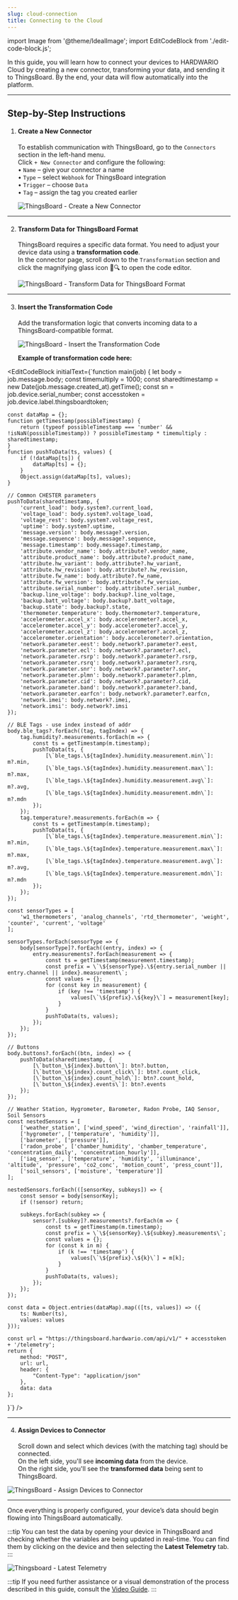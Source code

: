 ```yaml
---
slug: cloud-connection
title: Connecting to the Cloud
---
```

import Image from '@theme/IdealImage';
import EditCodeBlock from './edit-code-block.js';

In this guide, you will learn how to connect your devices to HARDWARIO Cloud by creating a new connector, transforming your data, and sending it to ThingsBoard. By the end, your data will flow automatically into the platform.

---

## Step-by-Step Instructions

1. #### **Create a New Connector**  
   To establish communication with ThingsBoard, go to the `Connectors` section in the left-hand menu.  
   Click `+ New Connector` and configure the following:  
   • `Name` – give your connector a name  
   • `Type` – select `Webhook` for ThingsBoard integration  
   • `Trigger` – choose `Data`  
   • `Tag` – assign the tag you created earlier
   
   ![ThingsBoard - Create a New Connector](thingsboard-cloud-1.png)
   
---

2. #### **Transform Data for ThingsBoard Format**  
   ThingsBoard requires a specific data format. You need to adjust your device data using a **transformation code**.  
   In the connector page, scroll down to the `Transformation` section and click the magnifying glass icon 📄🔍 to open the code editor.

   
   ![ThingsBoard - Transform Data for ThingsBoard Format](thingsboard-cloud-4.png)

---

3. #### **Insert the Transformation Code**  
   Add the transformation logic that converts incoming data to a ThingsBoard-compatible format.

   ![ThingsBoard - Insert the Transformation Code](thingsboard-cloud-6.png)

   **Example of transformation code here:**

<EditCodeBlock initialText={`function main(job) {
    let body = job.message.body;
    const timemultiply = 1000;
    const sharedtimestamp = new Date(job.message.created_at).getTime();
    const sn = job.device.serial_number;
    const accesstoken = job.device.label.thingsboardtoken;

    const dataMap = {};
    function getTimestamp(possibleTimestamp) {
        return (typeof possibleTimestamp === 'number' && !isNaN(possibleTimestamp)) ? possibleTimestamp * timemultiply : sharedtimestamp;
    }
    function pushToData(ts, values) {
        if (!dataMap[ts]) {
            dataMap[ts] = {};
        }
        Object.assign(dataMap[ts], values);
    }

    // Common CHESTER parameters
    pushToData(sharedtimestamp, {
        'current_load': body.system?.current_load,
        'voltage_load': body.system?.voltage_load,
        'voltage_rest': body.system?.voltage_rest,
        'uptime': body.system?.uptime,
        'message.version': body.message?.version,
        'message.sequence': body.message?.sequence,
        'message.timestamp': body.message?.timestamp,
        'attribute.vendor_name': body.attribute?.vendor_name,
        'attribute.product_name': body.attribute?.product_name,
        'attribute.hw_variant': body.attribute?.hw_variant,
        'attribute.hw_revision': body.attribute?.hw_revision,
        'attribute.fw_name': body.attribute?.fw_name,
        'attribute.fw_version': body.attribute?.fw_version,
        'attribute.serial_number': body.attribute?.serial_number,
        'backup.line_voltage': body.backup?.line_voltage,
        'backup.batt_voltage': body.backup?.batt_voltage,
        'backup.state': body.backup?.state,
        'thermometer.temperature': body.thermometer?.temperature,
        'accelerometer.accel_x': body.accelerometer?.accel_x,
        'accelerometer.accel_y': body.accelerometer?.accel_y,
        'accelerometer.accel_z': body.accelerometer?.accel_z,
        'accelerometer.orientation': body.accelerometer?.orientation,
        'network.parameter.eest': body.network?.parameter?.eest,
        'network.parameter.ecl': body.network?.parameter?.ecl,
        'network.parameter.rsrp': body.network?.parameter?.rsrp,
        'network.parameter.rsrq': body.network?.parameter?.rsrq,
        'network.parameter.snr': body.network?.parameter?.snr,
        'network.parameter.plmn': body.network?.parameter?.plmn,
        'network.parameter.cid': body.network?.parameter?.cid,
        'network.parameter.band': body.network?.parameter?.band,
        'network.parameter.earfcn': body.network?.parameter?.earfcn,
        'network.imei': body.network?.imei,
        'network.imsi': body.network?.imsi
    });

    // BLE Tags - use index instead of addr
    body.ble_tags?.forEach((tag, tagIndex) => {
        tag.humidity?.measurements.forEach(m => {
            const ts = getTimestamp(m.timestamp);
            pushToData(ts, {
                [\`ble_tags.\${tagIndex}.humidity.measurement.min\`]: m?.min,
                [\`ble_tags.\${tagIndex}.humidity.measurement.max\`]: m?.max,
                [\`ble_tags.\${tagIndex}.humidity.measurement.avg\`]: m?.avg,
                [\`ble_tags.\${tagIndex}.humidity.measurement.mdn\`]: m?.mdn
            });
        });
        tag.temperature?.measurements.forEach(m => {
            const ts = getTimestamp(m.timestamp);
            pushToData(ts, {
                [\`ble_tags.\${tagIndex}.temperature.measurement.min\`]: m?.min,
                [\`ble_tags.\${tagIndex}.temperature.measurement.max\`]: m?.max,
                [\`ble_tags.\${tagIndex}.temperature.measurement.avg\`]: m?.avg,
                [\`ble_tags.\${tagIndex}.temperature.measurement.mdn\`]: m?.mdn
            });
        });
    });

    const sensorTypes = [
        'w1_thermometers', 'analog_channels', 'rtd_thermometer', 'weight', 'counter', 'current', 'voltage'
    ];

    sensorTypes.forEach(sensorType => {
        body[sensorType]?.forEach((entry, index) => {
            entry.measurements?.forEach(measurement => {
                const ts = getTimestamp(measurement.timestamp);
                const prefix = \`\${sensorType}.\${entry.serial_number || entry.channel || index}.measurement\`;
                const values = {};
                for (const key in measurement) {
                    if (key !== 'timestamp') {
                        values[\`\${prefix}.\${key}\`] = measurement[key];
                    }
                }
                pushToData(ts, values);
            });
        });
    });

    // Buttons
    body.buttons?.forEach((btn, index) => {
        pushToData(sharedtimestamp, {
            [\`button_\${index}.button\`]: btn?.button,
            [\`button_\${index}.count_click\`]: btn?.count_click,
            [\`button_\${index}.count_hold\`]: btn?.count_hold,
            [\`button_\${index}.events\`]: btn?.events
        });
    });

    // Weather Station, Hygrometer, Barometer, Radon Probe, IAQ Sensor, Soil Sensors
    const nestedSensors = [
        ['weather_station', ['wind_speed', 'wind_direction', 'rainfall']],
        ['hygrometer', ['temperature', 'humidity']],
        ['barometer', ['pressure']],
        ['radon_probe', ['chamber_humidity', 'chamber_temperature', 'concentration_daily', 'concentration_hourly']],
        ['iaq_sensor', ['temperature', 'humidity', 'illuminance', 'altitude', 'pressure', 'co2_conc', 'motion_count', 'press_count']],
        ['soil_sensors', ['moisture', 'temperature']]
    ];

    nestedSensors.forEach(([sensorKey, subkeys]) => {
        const sensor = body[sensorKey];
        if (!sensor) return;

        subkeys.forEach(subkey => {
            sensor?.[subkey]?.measurements?.forEach(m => {
                const ts = getTimestamp(m.timestamp);
                const prefix = \`\${sensorKey}.\${subkey}.measurements\`;
                const values = {};
                for (const k in m) {
                    if (k !== 'timestamp') {
                        values[\`\${prefix}.\${k}\`] = m[k];
                    }
                }
                pushToData(ts, values);
            });
        });
    });

    const data = Object.entries(dataMap).map(([ts, values]) => ({
        ts: Number(ts),
        values: values
    }));

    const url = "https://thingsboard.hardwario.com/api/v1/" + accesstoken + '/telemetry';
    return {
        method: "POST",
        url: url,
        header: {
            "Content-Type": "application/json"
        },
        data: data
    };
}`} />

---

4.  #### **Assign Devices to Connector**  
    Scroll down and select which devices (with the matching tag) should be connected.  
    On the left side, you'll see **incoming data** from the device.  
    On the right side, you'll see the **transformed data** being sent to ThingsBoard.


![ThingsBoard - Assign Devices to Connector](thingsboard-cloud-7.png)

---

Once everything is properly configured, your device’s data should begin flowing into ThingsBoard automatically.

:::tip
You can test the data by opening your device in ThingsBoard and checking whether the variables are being updated in real-time.  You can find them by clicking on the device and then selecting the **Latest Telemetry** tab.
:::

![Thingsboard - Latest Telemetry](thingsboard-device-6.png)

:::tip
If you need further assistance or a visual demonstration of the process described in this guide, consult the [Video Guide](https://docs.hardwario.com/apps/videos-apps/thingsboard-cloud-connection).
:::